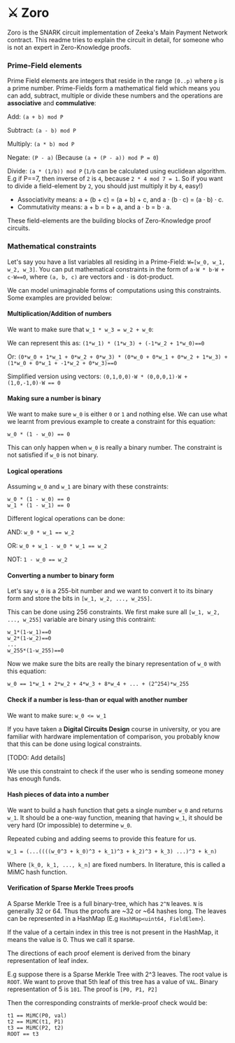 # ⚔️ Zoro

Zoro is the SNARK circuit implementation of Zeeka's Main Payment Network contract. This readme tries to explain the circuit in detail, for someone who is not an expert in Zero-Knowledge proofs.

### Prime-Field elements

Prime Field elements are integers that reside in the range `[0..p)` where `p` is a prime number. Prime-Fields form a mathematical field which means you can add, subtract, multiple or divide these numbers and the operations are **associative** and **commulative**:

Add: `(a + b) mod P`

Subtract: `(a - b) mod P`

Multiply: `(a * b) mod P`

Negate: `(P - a)` (Because `(a + (P - a)) mod P = 0`)

Divide: `(a * (1/b)) mod P` (`1/b` can be calculated using euclidean algorithm. E.g if P==7, then inverse of `2` is `4`, because `2 * 4 mod 7 = 1`. So if you want to divide a field-element by `2`, you should just multiply it by `4`, easy!)

 - Associativity means: a + (b + c) = (a + b) + c, and a ⋅ (b ⋅ c) = (a ⋅ b) ⋅ c.
 - Commutativity means: a + b = b + a, and a ⋅ b = b ⋅ a.

These field-elements are the building blocks of Zero-Knowledge proof circuits.

### Mathematical constraints

Let's say you have a list variables all residing in a Prime-Field: `W=[w_0, w_1, w_2, w_3]`. You can put mathematical constraints in the form of `a⋅W * b⋅W + c⋅W==0`, where `(a, b, c)` are vectors and `⋅` is dot-product.

We can model unimaginable forms of computations using this constraints. Some examples are provided below:

#### Multiplication/Addition of numbers

We want to make sure that `w_1 * w_3 = w_2 + w_0`:

We can represent this as: `(1*w_1) * (1*w_3) + (-1*w_2 + 1*w_0)==0`

Or: `(0*w_0 + 1*w_1 + 0*w_2 + 0*w_3) * (0*w_0 + 0*w_1 + 0*w_2 + 1*w_3) + (1*w_0 + 0*w_1 + -1*w_2 + 0*w_3)==0`

Simplified version using vectors: `(0,1,0,0)⋅W * (0,0,0,1)⋅W + (1,0,-1,0)⋅W == 0`

#### Making sure a number is binary

We want to make sure `w_0` is either `0` or `1` and nothing else. We can use what we learnt from previous example to create a constraint for this equation:

`w_0 * (1 - w_0) == 0`

This can only happen when `w_0` is really a binary number. The constraint is not satisfied if `w_0` is not binary.

#### Logical operations

Assuming `w_0` and `w_1` are binary with these constraints:

```
w_0 * (1 - w_0) == 0
w_1 * (1 - w_1) == 0
```

Different logical operations can be done:

AND: `w_0 * w_1 == w_2`

OR: `w_0 + w_1 - w_0 * w_1 == w_2`

NOT: `1 - w_0 == w_2`

#### Converting a number to binary form

Let's say `w_0` is a 255-bit number and we want to convert it to its binary form and store the bits in `[w_1, w_2, ..., w_255]`.

This can be done using 256 constraints. We first make sure all `[w_1, w_2, ..., w_255]` variable are binary using this contraint:

```
w_1*(1-w_1)==0
w_2*(1-w_2)==0
...
w_255*(1-w_255)==0
```

Now we make sure the bits are really the binary representation of `w_0` with this equation:

`w_0 == 1*w_1 + 2*w_2 + 4*w_3 + 8*w_4 + ... + (2^254)*w_255`

#### Check if a number is less-than or equal with another number

We want to make sure: `w_0 <= w_1`

If you have taken a **Digital Circuits Design** course in university, or you are familiar with hardware implementation of comparison, you probably know that this can be done using logical constraints.

[TODO: Add details]

We use this constraint to check if the user who is sending someone money has enough funds.

#### Hash pieces of data into a number

We want to build a hash function that gets a single number `w_0` and returns `w_1`. It should be a one-way function, meaning that having `w_1`, it should be very hard (Or impossible) to determine `w_0`.

Repeated cubing and adding seems to provide this feature for us.

`w_1 = (...((((w_0^3 + k_0)^3 + k_1)^3 + k_2)^3 + k_3) ...)^3 + k_n)`

Where `[k_0, k_1, ..., k_n]` are fixed numbers.
In literature, this is called a MiMC hash function.

#### Verification of Sparse Merkle Trees proofs

A Sparse Merkle Tree is a full binary-tree, which has `2^N` leaves. `N` is generally 32 or 64. Thus the proofs are ~32 or ~64 hashes long. The leaves can be represented in a HashMap (E.g `HashMap<uint64, FieldElem>`).

If the value of a certain index in this tree is not present in the HashMap, it means the value is 0. Thus we call it sparse.

The directions of each proof element is derived from the binary representation of leaf index.

E.g suppose there is a Sparse Merkle Tree with 2^3 leaves. The root value is `ROOT`. We want to prove that 5th leaf of this tree has a value of `VAL`. Binary representation of 5 is `101`. The proof is `[P0, P1, P2]`

Then the corresponding constraints of merkle-proof check would be:

```
t1 == MiMC(P0, val)
t2 == MiMC(t1, P1)
t3 == MiMC(P2, t2)
ROOT == t3
```

